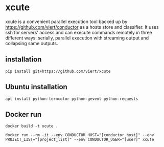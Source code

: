 # xcute

xcute is a convenient parallel execution tool backed up by https://github.com/viert/conductor as a hosts store and classifier.
It uses ssh for servers' access and can execute commands remotely in three different ways: serially, parallel execution with streaming output and collapsing same outputs.

## installation

`pip install git+https://github.com/viert/xcute`

## Ubuntu installation

`apt install python-termcolor python-gevent python-requests`

## Docker run
`docker build -t xcute .`

`docker run --rm -it --env CONDUCTOR_HOST="[conductor_host]" --env PROJECT_LIST="[project_list]" --env CONDUCTOR_USER="[user]" xcute`
